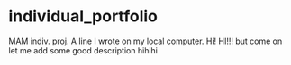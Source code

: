 # individual_portfolio
MAM indiv. proj.
A line I wrote on my local computer. Hi! HI!!!
but come on let me add some good description
hihihi
